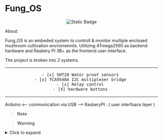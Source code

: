 # Fung_OS
<p align="center">
<img alt="Static Badge" src="https://img.shields.io/badge/Buy_me_a_coffee-%5E__%5E-blue?link=https%3A%2F%2Fwww.buymeacoffee.com%2FStevenII">
</p>

About: 

Fung_OS is an embeded system to controll & monitor multiple enclosed mushroom cultivation envrionemnts. 
Utilizing ATmega2560 as backend hardware and Rasbery PI 3B+ as the frontend user interface.

The project is broken into 2 systems. 

<div align="center">
<table>
<tbody>
<td align="center">
<img width="2000" height="0"><br>

    - [x] SHT20 Water proof sensors 
    - [x] TCA9548A I2C multiplexer bridge 
    - [x] Relay control 
    - [X] hardware buttons 

<img width="2000" height="0">
</td>
</tbody>
</table>
</div>


Arduino   <-- communication via USB -->  RasberyPI : ( user interfsace layer ) 



> **Note**

> **Warning**


<details>
<summary> Click to expand </summary>
  
1. hidden a
2. hidden b

</details>
